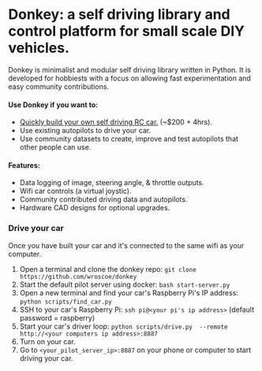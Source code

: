 # Donkey: a self driving library and control platform for small scale DIY vehicles. 

Donkey is minimalist and modular self driving library written in Python. It is developed for hobbiests with a focus on allowing fast experimentation and easy community contributions.  

#### Use Donkey if you want to:
* [Quickly build your own self driving RC car.](https://docs.google.com/document/d/11IPqZcDcLTd2mtYaR5ONpDxFgL9Y1nMNTDvEarST8Wk/edit#heading=h.rqp8wbm837hn) (~$200 + 4hrs).
* Use existing autopilots to drive your car.
* Use community datasets to create, improve and test autopilots that other people can use.  


#### Features:
* Data logging of image, steering angle, & throttle outputs. 
* Wifi car controls (a virtual joystic).
* Community contributed driving data and autopilots.
* Hardware CAD designs for optional upgrades.


### Drive your car
Once you have built your car and it's connected to the same wifi as your computer.

1. Open a terminal and clone the donkey repo: `git clone https://github.com/wroscoe/donkey`
2. Start the default pilot server using docker: `bash start-server.py`
3. Open a new terminal and find your car's Raspberry Pi's IP address: `python scripts/find_car.py` 
4. SSH to your car's Raspberry Pi: `ssh pi@<your pi's ip address>` (default password = raspberry) 
5. Start your car's driver loop: `python scripts/drive.py  --remote http://<your computers ip address>:8887`
6. Turn on your car.
7. Go to `<your_pilot_server_ip>:8887` on your phone or computer to start driving your car. 

 






